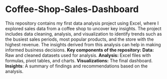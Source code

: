# Coffee-Shop-Sales-Dashboard
This repository contains my first data analysis project using Excel, where I explored sales data from a coffee shop to uncover key insights. The project includes data cleaning, analysis, and visualization to identify trends such as the busiest sales periods, most popular products, and the store with the highest revenue. The insights derived from this analysis can help in making informed business decisions.
**Key components of the repository:**
**Data:** Raw and cleaned datasets used for analysis.
**Analysis:** Excel files with formulas, pivot tables, and charts.
**Visualizations:** The final dashboard.
**Insights**: A summary of findings and recommendations based on the analysis.

